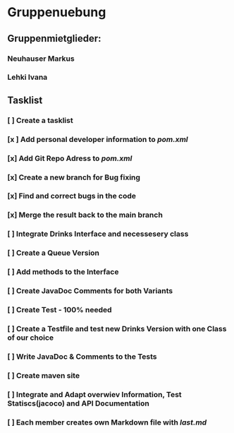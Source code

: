 # Gruppenuebung

## Gruppenmietglieder:
### Neuhauser Markus
### Lehki Ivana

## Tasklist
### [ ] Create a tasklist

### [x ] Add personal developer information to *pom.xml*
### [x] Add Git Repo Adress to *pom.xml*

### [x] Create a new branch for Bug fixing 
### [x] Find and correct bugs in the code
### [x] Merge the result back to the main branch

### [ ] Integrate Drinks Interface and necessesery class
### [ ] Create a Queue Version 
### [ ] Add methods to the Interface
### [ ] Create JavaDoc Comments for both Variants

### [ ] Create Test - 100% needed
### [ ] Create a Testfile and test new Drinks Version with one Class of our choice
### [ ] Write JavaDoc & Comments to the Tests

### [ ] Create maven site
### [ ] Integrate and Adapt overwiev Information, Test Statiscs(jacoco) and API Documentation

### [ ] Each member creates own Markdown file with *last.md*

